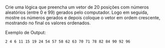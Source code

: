 Crie uma lógica que preencha um vetor de 20 posições com números aleatórios (entre 0 e 99) gerados pelo computador. Logo em seguida, mostre os números gerados e depois coloque o vetor em ordem crescente, mostrando no final os valores ordenados.

Exemplo de Output:
~~~
2 4 6 11 15 19 24 54 57 58 62 63 70 71 78 82 84 90 92 96
~~~